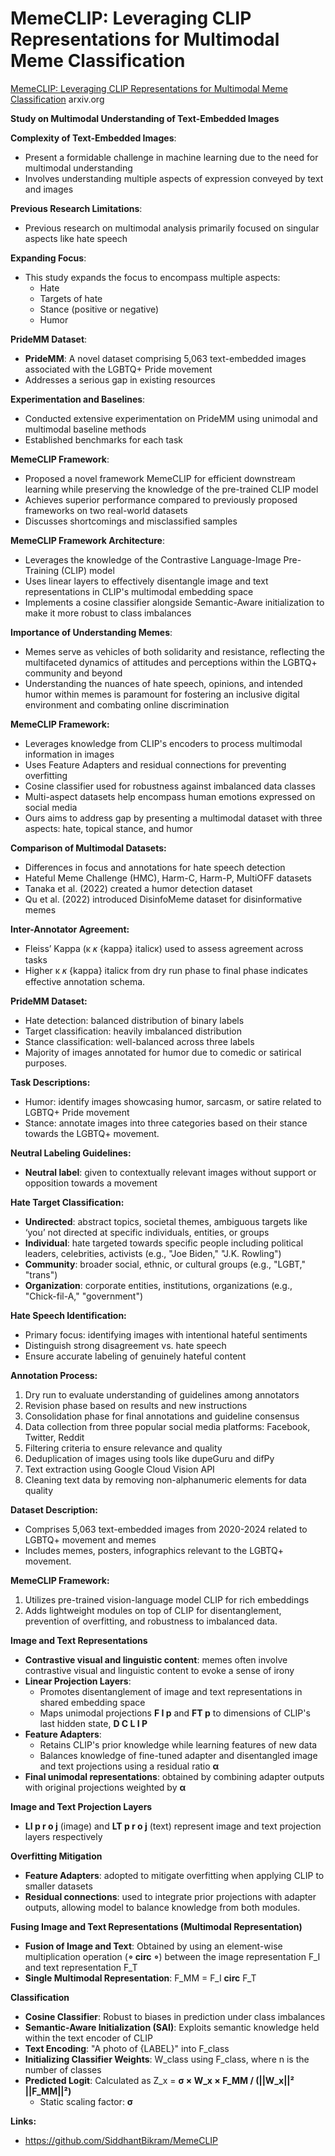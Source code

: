 # MemeCLIP: Leveraging CLIP Representations for Multimodal Meme Classification

[MemeCLIP: Leveraging CLIP Representations for Multimodal Meme Classification](https://arxiv.org/html/2409.14703) arxiv.org


**Study on Multimodal Understanding of Text-Embedded Images**

**Complexity of Text-Embedded Images**:
- Present a formidable challenge in machine learning due to the need for multimodal understanding
- Involves understanding multiple aspects of expression conveyed by text and images

**Previous Research Limitations**:
- Previous research on multimodal analysis primarily focused on singular aspects like hate speech

**Expanding Focus**:
- This study expands the focus to encompass multiple aspects:
  - Hate
  - Targets of hate
  - Stance (positive or negative)
  - Humor

**PrideMM Dataset**:
- **PrideMM**: A novel dataset comprising 5,063 text-embedded images associated with the LGBTQ+ Pride movement
- Addresses a serious gap in existing resources

**Experimentation and Baselines**:
- Conducted extensive experimentation on PrideMM using unimodal and multimodal baseline methods
- Established benchmarks for each task

**MemeCLIP Framework**:
- Proposed a novel framework MemeCLIP for efficient downstream learning while preserving the knowledge of the pre-trained CLIP model
- Achieves superior performance compared to previously proposed frameworks on two real-world datasets
- Discusses shortcomings and misclassified samples

**MemeCLIP Framework Architecture**:
- Leverages the knowledge of the Contrastive Language-Image Pre-Training (CLIP) model
- Uses linear layers to effectively disentangle image and text representations in CLIP's multimodal embedding space
- Implements a cosine classifier alongside Semantic-Aware initialization to make it more robust to class imbalances

**Importance of Understanding Memes**:
- Memes serve as vehicles of both solidarity and resistance, reflecting the multifaceted dynamics of attitudes and perceptions within the LGBTQ+ community and beyond
- Understanding the nuances of hate speech, opinions, and intended humor within memes is paramount for fostering an inclusive digital environment and combating online discrimination

**MemeCLIP Framework:**
* Leverages knowledge from CLIP's encoders to process multimodal information in images
* Uses Feature Adapters and residual connections for preventing overfitting
* Cosine classifier used for robustness against imbalanced data classes
* Multi-aspect datasets help encompass human emotions expressed on social media
* Ours aims to address gap by presenting a multimodal dataset with three aspects: hate, topical stance, and humor

**Comparison of Multimodal Datasets:**
* Differences in focus and annotations for hate speech detection
* Hateful Meme Challenge (HMC), Harm-C, Harm-P, MultiOFF datasets
* Tanaka et al. (2022) created a humor detection dataset
* Qu et al. (2022) introduced DisinfoMeme dataset for disinformative memes

**Inter-Annotator Agreement:**
* Fleiss’ Kappa (κ 𝜅 {kappa} italicκ) used to assess agreement across tasks
* Higher κ 𝜅 {kappa} italicκ from dry run phase to final phase indicates effective annotation schema.

**PrideMM Dataset:**
* Hate detection: balanced distribution of binary labels
* Target classification: heavily imbalanced distribution
* Stance classification: well-balanced across three labels
* Majority of images annotated for humor due to comedic or satirical purposes. 

**Task Descriptions:**
* Humor: identify images showcasing humor, sarcasm, or satire related to LGBTQ+ Pride movement
* Stance: annotate images into three categories based on their stance towards the LGBTQ+ movement.

**Neutral Labeling Guidelines:**
- **Neutral label**: given to contextually relevant images without support or opposition towards a movement

**Hate Target Classification:**
- **Undirected**: abstract topics, societal themes, ambiguous targets like ‘you’ not directed at specific individuals, entities, or groups
- **Individual**: hate targeted towards specific people including political leaders, celebrities, activists (e.g., "Joe Biden," "J.K. Rowling")
- **Community**: broader social, ethnic, or cultural groups (e.g., "LGBT," "trans")
- **Organization**: corporate entities, institutions, organizations (e.g., "Chick-fil-A," "government")

**Hate Speech Identification:**
- Primary focus: identifying images with intentional hateful sentiments
- Distinguish strong disagreement vs. hate speech
- Ensure accurate labeling of genuinely hateful content

**Annotation Process:**
1. Dry run to evaluate understanding of guidelines among annotators
2. Revision phase based on results and new instructions
3. Consolidation phase for final annotations and guideline consensus
4. Data collection from three popular social media platforms: Facebook, Twitter, Reddit
5. Filtering criteria to ensure relevance and quality
6. Deduplication of images using tools like dupeGuru and difPy
7. Text extraction using Google Cloud Vision API
8. Cleaning text data by removing non-alphanumeric elements for data quality

**Dataset Description:**
- Comprises 5,063 text-embedded images from 2020-2024 related to LGBTQ+ movement and memes
- Includes memes, posters, infographics relevant to the LGBTQ+ movement.

**MemeCLIP Framework:**
1. Utilizes pre-trained vision-language model CLIP for rich embeddings
2. Adds lightweight modules on top of CLIP for disentanglement, prevention of overfitting, and robustness to imbalanced data.

**Image and Text Representations**
- **Contrastive visual and linguistic content**: memes often involve contrastive visual and linguistic content to evoke a sense of irony
- **Linear Projection Layers**:
  - Promotes disentanglement of image and text representations in shared embedding space
  - Maps unimodal projections **F I p** and **FT p** to dimensions of CLIP's last hidden state, **D C L I P**
- **Feature Adapters**:
  - Retains CLIP's prior knowledge while learning features of new data
  - Balances knowledge of fine-tuned adapter and disentangled image and text projections using a residual ratio **α**
- **Final unimodal representations**: obtained by combining adapter outputs with original projections weighted by **α**

**Image and Text Projection Layers**
- **LI p r o j** (image) and **LT p r o j** (text) represent image and text projection layers respectively

**Overfitting Mitigation**
- **Feature Adapters**: adopted to mitigate overfitting when applying CLIP to smaller datasets
- **Residual connections**: used to integrate prior projections with adapter outputs, allowing model to balance knowledge from both modules.

**Fusing Image and Text Representations (Multimodal Representation)**
- **Fusion of Image and Text**: Obtained by using an element-wise multiplication operation (**∘ circ ∘**) between the image representation F\_I and text representation F\_T
- **Single Multimodal Representation**: F\_MM = F\_I **circ** F\_T

**Classification**
- **Cosine Classifier**: Robust to biases in prediction under class imbalances
- **Semantic-Aware Initialization (SAI)**: Exploits semantic knowledge held within the text encoder of CLIP
- **Text Encoding**: "A photo of {LABEL}" into F\_class
- **Initializing Classifier Weights**: W\_class using F\_class, where n is the number of classes
- **Predicted Logit**: Calculated as Z\_x = **σ × W\_x × F\_MM / (||W\_x||² ||F\_MM||²)**
  - Static scaling factor: **σ**

**Links:**
- https://github.com/SiddhantBikram/MemeCLIP
